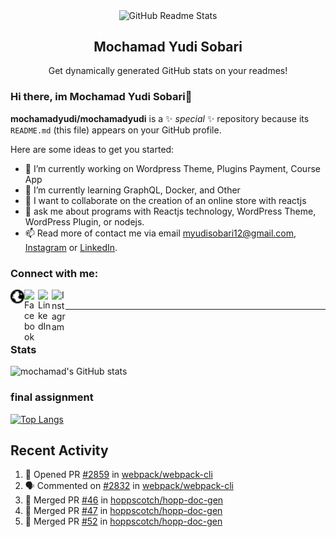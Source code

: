 <p align="center">
 <img width="100px" src="https://avatars.githubusercontent.com/u/33462758?v=4" align="center" alt="GitHub Readme Stats"/>
 <h2 align="center">Mochamad Yudi Sobari</h2>
 <p align="center">Get dynamically generated GitHub stats on your readmes!</p>
</p>

### Hi there, im Mochamad Yudi Sobari👋


**mochamadyudi/mochamadyudi** is a ✨ _special_ ✨ repository because its `README.md` (this file) appears on your GitHub profile.

Here are some ideas to get you started:

- 🔭 I’m currently working on Wordpress Theme, Plugins Payment, Course App
- 🌱 I’m currently learning GraphQL, Docker, and Other
- 👯 I want to collaborate on the creation of an online store with reactjs
- 💬 ask me about programs with Reactjs technology, WordPress Theme, WordPress Plugin, or nodejs.
- 📫 Read more of contact me via email myudisobari12@gmail.com, [Instagram](https://instagram.com/yuyuid__) or [LinkedIn](https://www.linkedin.com/in/mochamadyudi/).


### Connect with me:

[<img align="left" alt="vodonesia.id" width="22px" src="https://raw.githubusercontent.com/iconic/open-iconic/master/svg/globe.svg" />][website]
[<img align="left" alt="Facebook" width="22px" src="https://cdn.jsdelivr.net/npm/simple-icons@v3/icons/facebook.svg" />][facebook]
[<img align="left" alt="LinkedIn" width="22px" src="https://cdn.jsdelivr.net/npm/simple-icons@v3/icons/linkedin.svg" />][linkedin]
[<img align="left" alt="Instagram" width="22px" src="https://cdn.jsdelivr.net/npm/simple-icons@v3/icons/instagram.svg" />][instagram]

<br />

---

<br/>

### Stats
![mochamad's GitHub stats](https://github-readme-stats.vercel.app/api/?username=mochamadyudi&locale=en&include_all_commits=true&show_icons=true&theme=radical)

### final assignment
[![Top Langs](https://github-readme-stats.vercel.app/api/top-langs/?username=mochamadyudi&layout=compact)](https://github.com/mochamadyudi/skripsinew)

## Recent Activity
<!--START_SECTION:activity-->
1. 💪 Opened PR [#2859](https://github.com/webpack/webpack-cli/pull/2859) in [webpack/webpack-cli](https://github.com/webpack/webpack-cli)
2. 🗣 Commented on [#2832](https://github.com/webpack/webpack-cli/issues/2832) in [webpack/webpack-cli](https://github.com/webpack/webpack-cli)
3. 🎉 Merged PR [#46](https://github.com/hoppscotch/hopp-doc-gen/pull/46) in [hoppscotch/hopp-doc-gen](https://github.com/hoppscotch/hopp-doc-gen)
4. 🎉 Merged PR [#47](https://github.com/hoppscotch/hopp-doc-gen/pull/47) in [hoppscotch/hopp-doc-gen](https://github.com/hoppscotch/hopp-doc-gen)
5. 🎉 Merged PR [#52](https://github.com/hoppscotch/hopp-doc-gen/pull/52) in [hoppscotch/hopp-doc-gen](https://github.com/hoppscotch/hopp-doc-gen)
<!--END_SECTION:activity-->

[website]: https://vodonesia.id
[facebook]: https://facebook.com/mochammadyudi
[linkedin]: https://linkedin.com/in/mochamadyudi
[instagram]: https://instagram.com/yuyuid__
